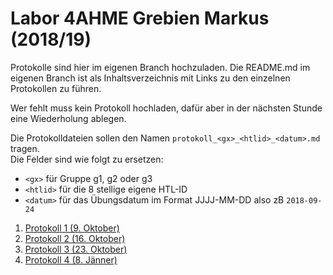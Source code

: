 # Labor 4AHME Grebien Markus (2018/19)

Protokolle sind hier im eigenen Branch hochzuladen. Die README.md im eigenen Branch ist als Inhaltsverzeichnis mit Links zu den einzelnen Protokollen zu führen.

Wer fehlt muss kein Protokoll hochladen, dafür aber in der nächsten Stunde eine Wiederholung ablegen.

Die Protokolldateien sollen den Namen `protokoll_<gx>_<htlid>_<datum>.md` tragen.  
Die Felder sind wie folgt zu ersetzen:

* `<gx>` für Gruppe g1, g2 oder g3
* `<htlid>` für die 8 stellige eigene HTL-ID
* `<datum>` für das Übungsdatum im Format JJJJ-MM-DD also zB `2018-09-24`
  
1. [Protokoll 1 (9. Oktober)](https://github.com/HTLMechatronics/m15-la1-sx/blob/gremam15/protokoll_g1_gremam15_2018-10-9.md)
1. [Protokoll 2 (16. Oktober)](https://github.com/HTLMechatronics/m15-la1-sx/blob/gremam15/protokoll_g1_gremam15_2018-10-16.md)
1. [Protokoll 3 (23. Oktober)](https://github.com/HTLMechatronics/m15-la1-sx/blob/gremam15/protokoll_g1_gremam15_2018-10-23.md)
1. [Protokoll 4 (8. Jänner)](https://github.com/HTLMechatronics/m15-la1-sx/blob/gremam15/protokoll_g1_gremam15_2019-01-8.md)
